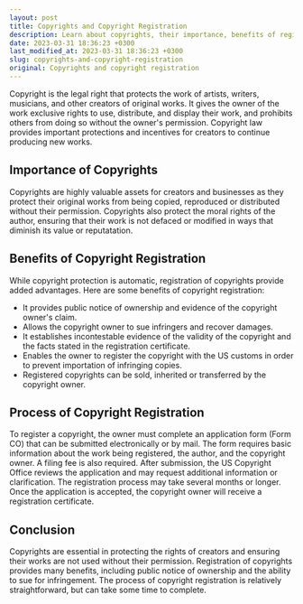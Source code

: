 ```yaml
---
layout: post
title: Copyrights and Copyright Registration
description: Learn about copyrights, their importance, benefits of registration, and the process of copyright registration.
date: 2023-03-31 18:36:23 +0300
last_modified_at: 2023-03-31 18:36:23 +0300
slug: copyrights-and-copyright-registration
original: Copyrights and copyright registration
---
```

Copyright is the legal right that protects the work of artists, writers, musicians, and other creators of original works. It gives the owner of the work exclusive rights to use, distribute, and display their work, and prohibits others from doing so without the owner's permission. Copyright law provides important protections and incentives for creators to continue producing new works.

## Importance of Copyrights
Copyrights are highly valuable assets for creators and businesses as they protect their original works from being copied, reproduced or distributed without their permission. Copyrights also protect the moral rights of the author, ensuring that their work is not defaced or modified in ways that diminish its value or reputatation.



## Benefits of Copyright Registration
While copyright protection is automatic, registration of copyrights provide added advantages. Here are some benefits of copyright registration:
- It provides public notice of ownership and evidence of the copyright owner's claim.
- Allows the copyright owner to sue infringers and recover damages.
- It establishes incontestable evidence of the validity of the copyright and the facts stated in the registration certificate.
- Enables the owner to register the copyright with the US customs in order to prevent importation of infringing copies.
- Registered copyrights can be sold, inherited or transferred by the copyright owner.


## Process of Copyright Registration
To register a copyright, the owner must complete an application form (Form CO) that can be submitted electronically or by mail. The form requires basic information about the work being registered, the author, and the copyright owner. A filing fee is also required. 
After submission, the US Copyright Office reviews the application and may request additional information or clarification. The registration process may take several months or longer. Once the application is accepted, the copyright owner will receive a registration certificate.

## Conclusion
Copyrights are essential in protecting the rights of creators and ensuring their works are not used without their permission. Registration of copyrights provides many benefits, including public notice of ownership and the ability to sue for infringement. The process of copyright registration is relatively straightforward, but can take some time to complete.